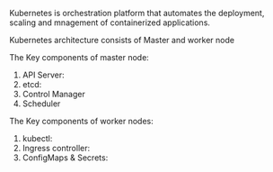 Kubernetes is orchestration platform that automates the deployment, scaling and mnagement of containerized applications.

Kubernetes architecture consists of Master and worker node

The Key components of master node:
1. API Server:
2. etcd:
3. Control Manager
4. Scheduler

The Key components of worker nodes:

1. kubectl:
2. Ingress controller:
3. ConfigMaps & Secrets:
